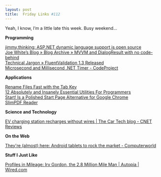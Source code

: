 ```yaml
---
layout: post
title:  Friday Links #112
---
```

Yeah, I know, I’m a little late this week. Busy weekend…

**Programming**

[jimmy.thinking: ASP.NET dynamic language support is open source ](http://blog.jimmy.schementi.com/2010/07/aspnet-dynamic-language-support-is-open.html?utm_source=feedburner&utm_medium=feed&utm_campaign=Feed%3A+jimmy-thinking+%28jimmy.thinking%29&utm_content=Google+Reader)   
[Joe White’s Blog » Blog Archive » MVVM and DialogResult with no code-behind ](http://blog.excastle.com/2010/07/25/mvvm-and-dialogresult-with-no-code-behind/)   
[Technical Jargon » FluentValidation 1.3 Released](http://www.jeremyskinner.co.uk/2010/07/26/fluentvalidation-1-3-released/)   
[Microsecond and Millisecond .NET Timer - CodeProject ](http://www.codeproject.com/KB/dotnet/MicroTimer.aspx)

**Applications**

[Rename Files Fast with the Tab Key](http://lifehacker.com/5597035/rename-files-fast-with-the-tab-key?utm_source=feedburner&utm_medium=feed&utm_campaign=Feed%3A+lifehacker%2Ffull+%28Lifehacker%29)   
[12 Absolutely and Insanely Essential Utilities For Programmers](http://jesseliberty.com/2010/07/29/12-absolutely-and-insanely-essential-utilities-for-programmers/?utm_source=feedburner&utm_medium=feed&utm_campaign=Feed%3A+JesseLiberty-SilverlightGeek+%28Jesse+Liberty+-+Silverlight+Geek%29&utm_content=Google+Reader)   
[Start! Is a Polished Start Page Alternative for Google Chrome](http://lifehacker.com/5599139/start-is-a-polished-start-page-alternative-for-google-chrome)   
[SlimPDF Reader ](http://www.investintech.com/resources/freetools/slimpdfreader/)

**Science and Technology**

[EV charging station recharges without wires | The Car Tech blog - CNET Reviews ](http://reviews.cnet.com/8301-13746_7-20012101-48.html?part=rss&subj=news&tag=2547-1_3-0-20)

**On the Web**

[They're (almost) here: Android tablets to rock the market - Computerworld](http://www.computerworld.com/s/article/9179904/They_re_almost_here_Android_tablets_to_rock_the_market?source=rss_news)

**Stuff I Just Like**

[Profiles in Mileage: Irv Gordon, the 2.8 Million Mile Man | Autopia | Wired.com](http://www.wired.com/autopia/2010/07/irv-gordon-2-8-million-mile-volvo/)
